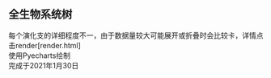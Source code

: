 ## 全生物系统树

每个演化支的详细程度不一，由于数据量较大可能展开或折叠时会比较卡，详情点击render[render.html]  
使用Pyecharts绘制  
完成于2021年1月30日
